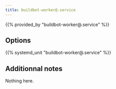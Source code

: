 ```yaml
---
title: buildbot-worker@.service
---
```


{{% provided_by "buildbot-worker@.service" %}}

## Options

{{% systemd_unit "buildbot-worker@.service" %}}

## Additionnal notes

Nothing here.